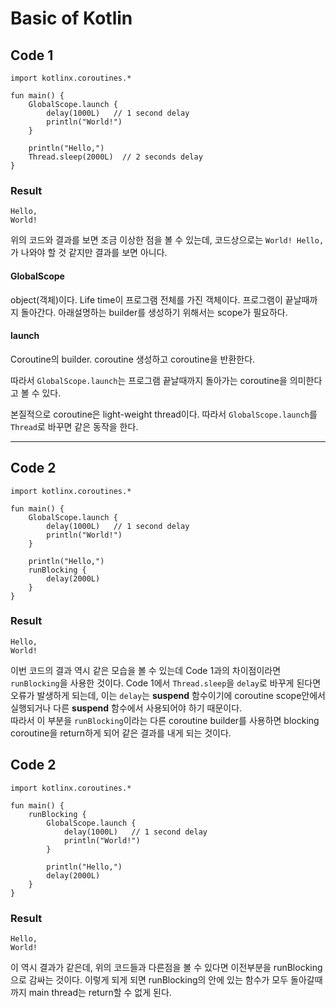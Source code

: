 # Basic of Kotlin

## Code 1
```
import kotlinx.coroutines.*

fun main() {
	GlobalScope.launch {
		delay(1000L)   // 1 second delay 
		println("World!")
	}
	
	println("Hello,")
	Thread.sleep(2000L)  // 2 seconds delay
}
```

### Result 
```
Hello,
World!
```

위의 코드와 결과를 보면 조금 이상한 점을 볼 수 있는데, 코드상으로는 `World! Hello,` 가 나와야 할 것 같지만 결과를 보면 아니다.  

#### GlobalScope
object(객체)이다. Life time이 프로그램 전체를 가진 객체이다. 프로그램이 끝날때까지 돌아간다. 아래설명하는 builder를 생성하기 위해서는 scope가 필요하다.  

#### launch
Coroutine의 builder. coroutine 생성하고 coroutine을 반환한다.  

따라서 `GlobalScope.launch`는 프로그램 끝날때까지 돌아가는 coroutine을 의미한다고 볼 수 있다.  

본질적으로 coroutine은 light-weight thread이다. 따라서 `GlobalScope.launch`를 `Thread`로 바꾸면 같은 동작을 한다.  

----  

## Code 2
```
import kotlinx.coroutines.*

fun main() {
	GlobalScope.launch {
		delay(1000L)   // 1 second delay 
		println("World!")
	}
	
	println("Hello,")
	runBlocking {
		delay(2000L)
	}
}
```

### Result 
```
Hello,
World!
```

이번 코드의 결과 역시 같은 모습을 볼 수 있는데 Code 1과의 차이점이라면 `runBlocking`을 사용한 것이다. Code 1에서 `Thread.sleep`을 `delay`로 바꾸게 된다면 오류가 발생하게 되는데, 이는 `delay`는 **suspend** 함수이기에 coroutine scope안에서 실행되거나 다른 **suspend** 함수에서 사용되어야 하기 때문이다.  
따라서 이 부분을 `runBlocking`이라는 다른 coroutine builder를 사용하면 blocking coroutine을 return하게 되어 같은 결과를 내게 되는 것이다.  

## Code 2
```
import kotlinx.coroutines.*

fun main() {
	runBlocking {
	 	GlobalScope.launch {
			delay(1000L)   // 1 second delay 
			println("World!")
		}
	
		println("Hello,")
		delay(2000L)
	}
}
```

### Result 
```
Hello,
World!
```
이 역시 결과가 같은데, 위의 코드들과 다른점을 볼 수 있다면 이전부분을 runBlocking으로 감싸는 것이다. 이렇게 되게 되면 runBlocking의 안에 있는 함수가 모두 돌아갈때 까지 main thread는 return할 수 없게 된다.

